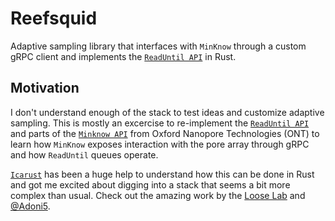 # Reefsquid

Adaptive sampling library that interfaces with `MinKnow` through a custom gRPC client and implements the [`ReadUntil API`](https://github.com/nanoporetech/read_until_api) in Rust.

## Motivation

I don't understand enough of the stack to test ideas and customize adaptive sampling. This is mostly an excercise to re-implement the [`ReadUntil API`](https://github.com/nanoporetech/read_until_api) and parts of the [`Minknow API`](https://github.com/nanoporetech/minknow_api/tree/master/proto/minknow_api) from Oxford Nanopore Technologies (ONT) to learn how `MinKnow` exposes interaction with the pore array through gRPC and how `ReadUntil` queues operate.

[`Icarust`](https://github.com/LooseLab/Icarust) has been a huge help to understand how this can be done in Rust and got me excited about digging into a stack that seems a bit more complex than usual. Check out the amazing work by the [Loose Lab](https://github.com/LooseLab) and [@Adoni5](https://github.com/Adoni5).
